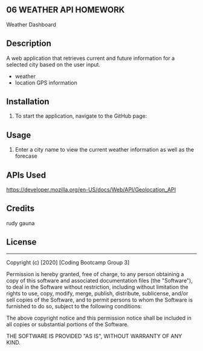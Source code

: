 ## 06 WEATHER API HOMEWORK

Weather Dashboard

## Description 

A web application that retrieves current and future information for a selected city based on the user input. 

* weather
* location GPS information 

## Installation

1. To start the application, navigate to the GitHub page:


## Usage 

1. Enter a city name to view the current weather information as well as the forecase


## APIs Used


https://developer.mozilla.org/en-US/docs/Web/API/Geolocation_API

## Credits

rudy gauna


## License
----------------------------------------------------------------------------
Copyright (c) [2020] [Coding Bootcamp Group 3]

Permission is hereby granted, free of charge, to any person obtaining a copy
of this software and associated documentation files (the "Software"), to deal
in the Software without restriction, including without limitation the rights
to use, copy, modify, merge, publish, distribute, sublicense, and/or sell
copies of the Software, and to permit persons to whom the Software is
furnished to do so, subject to the following conditions:

The above copyright notice and this permission notice shall be included in all
copies or substantial portions of the Software.

THE SOFTWARE IS PROVIDED "AS IS", WITHOUT WARRANTY OF ANY KIND.

